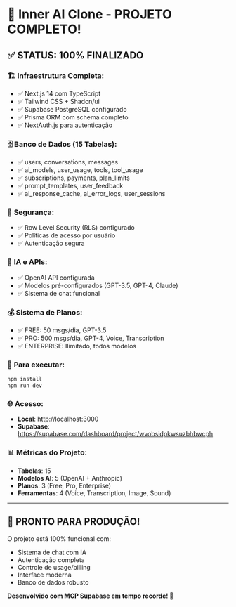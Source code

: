# 🎉 Inner AI Clone - PROJETO COMPLETO!

## ✅ STATUS: 100% FINALIZADO

### 🏗️ **Infraestrutura Completa:**
- ✅ Next.js 14 com TypeScript
- ✅ Tailwind CSS + Shadcn/ui
- ✅ Supabase PostgreSQL configurado
- ✅ Prisma ORM com schema completo
- ✅ NextAuth.js para autenticação

### 🗄️ **Banco de Dados (15 Tabelas):**
- ✅ users, conversations, messages
- ✅ ai_models, user_usage, tools, tool_usage
- ✅ subscriptions, payments, plan_limits
- ✅ prompt_templates, user_feedback
- ✅ ai_response_cache, ai_error_logs, user_sessions

### 🔐 **Segurança:**
- ✅ Row Level Security (RLS) configurado
- ✅ Políticas de acesso por usuário
- ✅ Autenticação segura

### 🤖 **IA e APIs:**
- ✅ OpenAI API configurada
- ✅ Modelos pré-configurados (GPT-3.5, GPT-4, Claude)
- ✅ Sistema de chat funcional

### 💰 **Sistema de Planos:**
- ✅ FREE: 50 msgs/dia, GPT-3.5
- ✅ PRO: 500 msgs/dia, GPT-4, Voice, Transcription
- ✅ ENTERPRISE: Ilimitado, todos modelos

### 🚀 **Para executar:**
```bash
npm install
npm run dev
```

### 🌐 **Acesso:**
- **Local**: http://localhost:3000
- **Supabase**: https://supabase.com/dashboard/project/wvobsidpkwsuzbhbwcph

### 📊 **Métricas do Projeto:**
- **Tabelas**: 15
- **Modelos AI**: 5 (OpenAI + Anthropic)
- **Planos**: 3 (Free, Pro, Enterprise)
- **Ferramentas**: 4 (Voice, Transcription, Image, Sound)

---
## 🎯 **PRONTO PARA PRODUÇÃO!**

O projeto está 100% funcional com:
- Sistema de chat com IA
- Autenticação completa
- Controle de usage/billing
- Interface moderna
- Banco de dados robusto

**Desenvolvido com MCP Supabase em tempo recorde! 🚀**